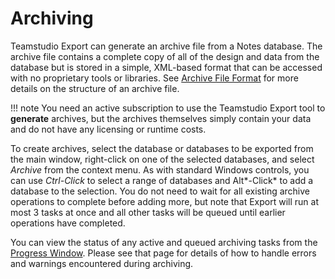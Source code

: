 # Archiving

Teamstudio Export can generate an archive file from a Notes database. The archive file contains a complete copy of all of the design and data from the database but is stored in a simple, XML-based format that can be accessed with no proprietary tools or libraries. See [Archive File Format](archive.md) for more details on the structure of an archive file.

!!! note
    You need an active subscription to use the Teamstudio Export tool to **generate** archives, but
    the archives themselves simply contain your data and do not have any licensing or runtime costs.
   
To create archives, select the database or databases to be exported from the main window, right-click on one of the selected databases, and select *Archive* from the context menu. As with standard Windows controls, you can use *Ctrl-Click* to select a range of databases and Alt*-Click* to add a database to the selection. You do not need to wait for all existing archive operations to complete before adding more, but note that Export will run at most 3 tasks at once and all other tasks will be queued until earlier operations have completed.

You can view the status of any active and queued archiving tasks from the [Progress Window](progress.md). Please see that page for details of how to handle errors and warnings encountered during archiving.